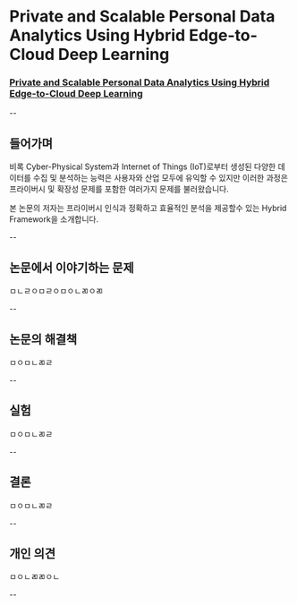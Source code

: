 # Private and Scalable Personal Data Analytics Using Hybrid Edge-to-Cloud Deep Learning

### [Private and Scalable Personal Data Analytics Using Hybrid Edge-to-Cloud Deep Learning](https://github.com/jungwonrs/JwRalph_Seo/blob/master/papers/private%20and%20scalable%20personal%20data%20analytics%20using%20hybrid%20edge%20to%20cloud%20deep%20learning.pdf)

--

## 들어가며

비록 Cyber-Physical System과 Internet of Things (IoT)로부터 생성된 다양한 데이터를 수집 및 분석하는 능력은 사용자와 산업 모두에 유익할 수 있지만
이러한 과정은 프라이버시 및 확장성 문제를 포함한 여러가지 문제를 불러왔습니다.

본 논문의 저자는 프라이버시 인식과 정확하고 효율적인 분석을 제공할수 있는 Hybrid Framework을 소개합니다.


--

## 논문에서 이야기하는 문제

ㅁㄴㄹㅇㅁㄹㅇㅁㅇㄴㄻㅇㄻ

--

## 논문의 해결책

ㅁㅇㅁㄴㄻㄹ

--

## 실험

ㅁㅇㅁㄴㄻㄹ

--

## 결론

ㅁㅇㅁㄴㄻㄹ

--

## 개인 의견

ㅁㅇㄴㄻㄻㅇㄴ

--
